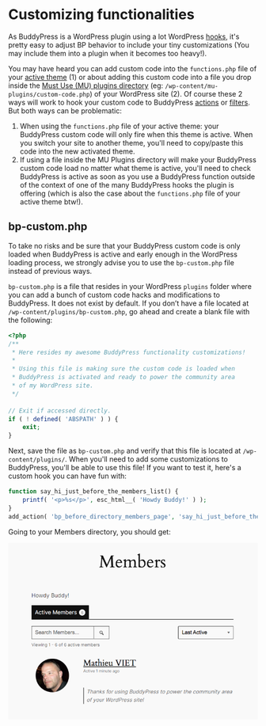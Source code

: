 # Customizing functionalities

As BuddyPress is a WordPress plugin using a lot WordPress [hooks](https://developer.wordpress.org/plugins/hooks/), it's pretty easy to adjust BP behavior to include your tiny customizations (You may include them into a plugin when it becomes too heavy!).

You may have heard you can add custom code into the `functions.php` file of your [active theme](https://developer.wordpress.org/themes/basics/theme-functions/) (1) or about adding this custom code into a file you drop inside the [Must Use (MU) plugins directory](https://developer.wordpress.org/advanced-administration/plugins/mu-plugins/) (eg: `/wp-content/mu-plugins/custom-code.php`) of your WordPress site (2). Of course these 2 ways will work to hook your custom code to BuddyPress [actions](https://developer.wordpress.org/plugins/hooks/actions/) or [filters](https://developer.wordpress.org/plugins/hooks/filters/). But both ways can be problematic:

1. When using the `functions.php` file of your active theme: your BuddyPress custom code will only fire when this theme is active. When you switch your site to another theme, you'll need to copy/paste this code into the new activated theme.
2. If using a file inside the MU Plugins directory will make your BuddyPress custom code load no matter what theme is active, you'll need to check BuddyPress is active as soon as you use a BuddyPress function outside of the context of one of the many BuddyPress hooks the plugin is offering (which is also the case about the `functions.php` file of your active theme btw!).

## bp-custom.php

To take no risks and be sure that your BuddyPress custom code is only loaded when BuddyPress is active and early enough in the WordPress loading process, we strongly advise you to use the `bp-custom.php` file instead of previous ways.

`bp-custom.php` is a file that resides in your WordPress `plugins` folder where you can add a bunch of custom code hacks and modifications to BuddyPress. It does not exist by default. If you don’t have a file located at `/wp-content/plugins/bp-custom.php`, go ahead and create a blank file with the following:

```php
<?php
/**
 * Here resides my awesome BuddyPress functionality customizations!
 *
 * Using this file is making sure the custom code is loaded when
 * BuddyPress is activated and ready to power the community area
 * of my WordPress site.
 */  

// Exit if accessed directly.
if ( ! defined( 'ABSPATH' ) ) {
	exit;
}
```

Next, save the file as `bp-custom.php` and verify that this file is located at `/wp-content/plugins/`. When you'll need to add some customizations to BuddyPress, you'll be able to use this file! If you want to test it, here's a custom hook you can have fun with:

```php
function say_hi_just_before_the_members_list() {
	printf( '<p>%s</p>', esc_html__( 'Howdy Buddy!' ) );
}
add_action( 'bp_before_directory_members_page', 'say_hi_just_before_the_members_list' );
```

Going to your Members directory, you should get:

![Tada](../assets/bp-custom-tada.png)
